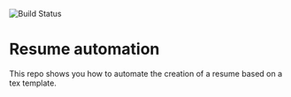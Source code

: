 ![Build Status](https://github.com/ShoofLLC/resume/actions/workflows/build_pdfs.yml/badge.svg)
# Resume automation
This repo shows you how to automate the creation of a resume based on a tex template.
